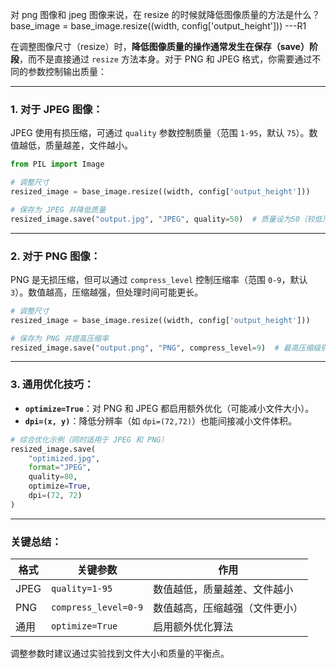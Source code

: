 对 png 图像和 jpeg 图像来说，在 resize 的时候就降低图像质量的方法是什么？
base_image = base_image.resize((width, config['output_height']))
---R1

在调整图像尺寸（resize）时，**降低图像质量的操作通常发生在保存（save）阶段**，而不是直接通过 `resize` 方法本身。对于 PNG 和 JPEG 格式，你需要通过不同的参数控制输出质量：

---

### 1. 对于 **JPEG** 图像：

JPEG 使用有损压缩，可通过 `quality` 参数控制质量（范围 `1-95`，默认 `75`）。数值越低，质量越差，文件越小。

```python
from PIL import Image

# 调整尺寸
resized_image = base_image.resize((width, config['output_height']))

# 保存为 JPEG 并降低质量
resized_image.save("output.jpg", "JPEG", quality=50)  # 质量设为50（较低）
```

---

### 2. 对于 **PNG** 图像：

PNG 是无损压缩，但可以通过 `compress_level` 控制压缩率（范围 `0-9`，默认 `3`）。数值越高，压缩越强，但处理时间可能更长。

```python
# 调整尺寸
resized_image = base_image.resize((width, config['output_height']))

# 保存为 PNG 并提高压缩率
resized_image.save("output.png", "PNG", compress_level=9)  # 最高压缩级别
```

---

### 3. 通用优化技巧：

- **`optimize=True`**：对 PNG 和 JPEG 都启用额外优化（可能减小文件大小）。
- **`dpi=(x, y)`**：降低分辨率（如 `dpi=(72,72)`）也能间接减小文件体积。

```python
# 综合优化示例（同时适用于 JPEG 和 PNG）
resized_image.save(
    "optimized.jpg",
    format="JPEG",
    quality=80,
    optimize=True,
    dpi=(72, 72)
)
```

---

### 关键总结：

| 格式 | 关键参数             | 作用                           |
| ---- | -------------------- | ------------------------------ |
| JPEG | `quality=1-95`       | 数值越低，质量越差、文件越小   |
| PNG  | `compress_level=0-9` | 数值越高，压缩越强（文件更小） |
| 通用 | `optimize=True`      | 启用额外优化算法               |

调整参数时建议通过实验找到文件大小和质量的平衡点。
